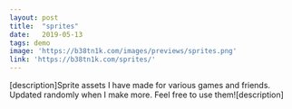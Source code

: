 ```yaml
---
layout: post
title:  "sprites"
date:   2019-05-13
tags: demo
image: 'https://b38tn1k.com/images/previews/sprites.png'
link: 'https://b38tn1k.com/sprites/'
---
```


[description]Sprite assets I have made for various games and friends. Updated randomly when I make more. Feel free to use them![description]
